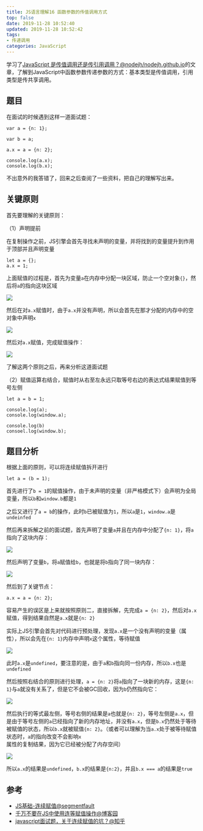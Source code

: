 ```yaml
---
title: JS语言理解16 函数参数的传值调用方式
top: false
date: 2019-11-28 10:52:40
updated: 2019-11-28 10:52:42
tags:
- 传递调用
categories: JavaScript
---
```


学习了[JavaScript 是传值调用还是传引用调用？@nodejh/nodejh.github.io](https://github.com/nodejh/nodejh.github.io/issues/32)的文章，了解到JavaScript中函数参数传递参数的方式：基本类型是传值调用，引用类型是传共享调用。

<!-- more -->

## 题目

在面试的时候遇到这样一道面试题：

```JS
var a = {n: 1};

var b = a;

a.x = a = {n: 2};

console.log(a.x);
console.log(b.x);
```

不出意外的我答错了，回来之后查阅了一些资料，把自己的理解写出来。

## 关键原则

首先要理解的关键原则：

（1）声明提前

在复制操作之前，JS引擎会首先寻找未声明的变量，并将找到的变量提升到作用于顶部并且声明变量

```JS
let a = {};
a.x = 1;
```

上面赋值的过程是，首先为变量`a`在内存中分配一块区域，防止一个空对象`{}`，然后将`a`的指向这块区域

![](http://image.oldzhou.cn/FnNrJTDdrUukdSNbmuBR1y-jMFmg)

然后在对`a.x`赋值时，由于`a.x`并没有声明，所以会首先在那才分配的内存中的空对象中声明`x`

![](http://image.oldzhou.cn/Fs2st3kqPEuoSTTF4_kzGPso4kqI)

然后对`a.x`赋值，完成赋值操作：

![](http://image.oldzhou.cn/Fr-ZZNut4Xh0li0BjKwsJ3_Dnl_P)

了解这两个原则之后，再来分析这道面试题

（2）赋值运算右结合，赋值时从右至左永远只取等号右边的表达式结果赋值到等号左侧

```JS
let a = b = 1;

console.log(a);
console.log(window.a);

console.log(b)
consoel.log(window.b);
```

## 题目分析

根据上面的原则，可以将连续赋值拆开进行

```JS
let a = (b = 1);
```

首先进行了`b = 1`的赋值操作，由于未声明的变量（非严格模式下）会声明为全局变量，所以`b`和`window.b`都是`1`

之后又进行了`a = b`的操作，此时`b`已被赋值为`1`，所以`a`是`1`，`window.a`是`undeinfed`

然后再来拆解之前的面试题，首先声明了变量`a`并且在内存中分配了`{n: 1}`，将`a`指向了这块内存：

![](http://image.oldzhou.cn/FmZgCkO3IFwd0Qe1cjfaEPjxJhEe)

然后声明了变量`b`，将`a`赋值给`b`，也就是将`b`指向了同一块内存：

![](http://image.oldzhou.cn/FnLf3KZhNlKG8glo41y3u9rSJLj_)

然后到了关键节点：

```JS
a.x = a = {n: 2};
```

容易产生的误区是上来就按照原则二，直接拆解，先完成`a = {n: 2}`，然后对`a.x`赋值，得到结果自然是`a.x`就是`{n: 2}`

实际上JS引擎会首先对代码进行预处理，发现`a.x`是一个没有声明的变量（属性），所以会先在`{n: 1}`内存中声明`x`这个属性，等待赋值

![](http://image.oldzhou.cn/FtQrzAcsOdgCUgPrfxlp5RuTm1iW)

此时`a.x`是`undefined`，要注意的是，由于`a`和`b`指向同一份内存，所以`b.x`也是`undefined`

然后按照右结合的原则进行处理，`a = {n: 2}`将`a`指向了一块新的内存，这是`{n: 1}`与`a`就没有关系了，但是它不会被GC回收，因为`b`仍然指向它：

![](http://image.oldzhou.cn/Fi_I1E5EQAyCKVx2U2aZ_5ovKLvQ)

然后执行的等式最左侧，等号右侧的结果是`a`也就是`{n: 2}`，等号左侧是`a.x`，但是由于等号左侧的`a`已经指向了新的内存地址，并没有`a.x`，但是`b.x`仍然处于等待被赋值的状态，所以`b.x`就被赋值`{n: 2}`。（或者可以理解为当`a.x`处于被等待赋值状态时，`a`的指向改变不会影响`x`属性的复制结果，因为它已经被分配了内存空间）

![](http://image.oldzhou.cn/Fhj9lE4kpbN_XlzedhdHBszgegn_)

所以`a.x`的结果是`undefined`，`b.x`的结果是`{n:2}`，并且`b.x === a`的结果是`true`

## 参考

- [JS基础-连续赋值@segmentfault](https://segmentfault.com/a/1190000008475665)
- [千万不要在JS中使用连等赋值操作@博客园](https://www.cnblogs.com/xxcanghai/p/4998076.html)
- [javascript面试题，关于连续赋值的坑？@知乎](https://www.zhihu.com/question/41220520/answer/155487071)

